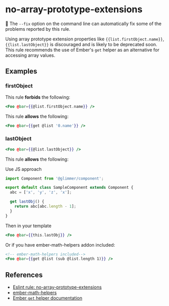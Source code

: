 # no-array-prototype-extensions

🔧 The `--fix` option on the command line can automatically fix some of the problems reported by this rule.

Using array prototype extension properties like `{{list.firstObject.name}}`, `{{list.lastObject}}` is discouraged and is likely to be deprecated soon.
This rule recommends the use of Ember's `get` helper as an alternative for accessing array values.

## Examples

### firstObject

This rule **forbids** the following:

```hbs
<Foo @bar={{@list.firstObject.name}} />
```

This rule **allows** the following:

```hbs
<Foo @bar={{get @list '0.name'}} />
```

### lastObject

```hbs
<Foo @bar={{@list.lastObject}} />
```

This rule **allows** the following:

Use JS approach

```js
import Component from '@glimmer/component';

export default class SampleComponent extends Component {
  abc = ['x', 'y', 'z', 'x'];

  get lastObj() {
    return abc[abc.length - 1];
  }
}
```

Then in your template

```hbs
<Foo @bar={{this.lastObj}} />
```

Or if you have ember-math-helpers addon included:

```hbs
<!-- ember-math-helpers included-->
<Foo @bar={{get @list (sub @list.length 1)}} />
```

## References

- [Eslint rule: no-array-prototype-extensions](https://github.com/ember-cli/eslint-plugin-ember/blob/master/docs/rules/no-array-prototype-extensions.md)
- [ember-math-helpers](https://shipshapecode.github.io/ember-math-helpers/)
- [Ember `get` helper documentation](https://guides.emberjs.com/release/components/helper-functions/#toc_the-get-helper)
